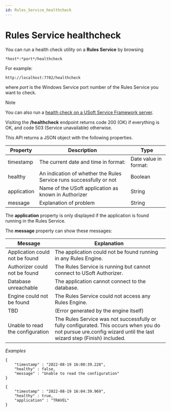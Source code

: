 ```yaml
---
id: Rules_Service_healthcheck
---
```


# Rules Service healthcheck

You can run a health check utility on a **Rules Service** by browsing

```
*host*:*port*/healthcheck
```

For example:

```language-http
http://localhost:7782/healthcheck
```

where *port* is the Windows Service port number of the Rules Service you want to check.

> [!NOTE]
> You can also run a [health check on a USoft Service Framework server](/docs/USoft%20for%20administrators/Maintaining%20a%20USoft%20Production%20environment/Service%20Framework%20server%20healthcheck.md).

Visiting the **/healthcheck** endpoint returns code 200 (OK) if everything is OK, and code 503 (Service unavailable) otherwise.

This API returns a JSON object with the following properties.

|**Property**|**Description**|**Type**|
|--------|--------|--------|
|timestamp|The current date and time in format:|Date value in format:			|
|healthy |An indication of whether the Rules Service runs successfully or not|Boolean |
|application|Name of the USoft application as known in Authorizer|String  |
|message |Explanation of problem|String  |



The **application** property is only displayed if the application is found running in the Rules Service.

The **message** property can show these messages:

|**Message**|**Explanation**|
|--------|--------|
|Application could not be found|The application could not be found running in any Rules Engine.|
|Authorizer could not be found|The Rules Service is running but cannot connect to USoft Authorizer.|
|Database unreachable|The application cannot connect to the database.|
|Engine could not be found|The Rules Service could not access any Rules Engine.|
|TBD     |(Error generated by the engine itself)|
|Unable to read the configuration|The Rules Service was not successfully or fully configurated. This occurs when you do not pursue ure.config wizard until the last wizard step (Finish) included.|



*Examples*

```language-json
{
	"timestamp" : "2022-08-19 16:00:39.228",
	"healthy" : false,
	"message" : "Unable to read the configuration"
}
```

```language-json
{
	"timestamp" : "2022-08-19 16:04:39.969",
	"healthy" : true, 
	"application" : "TRAVEL"
}
```

 